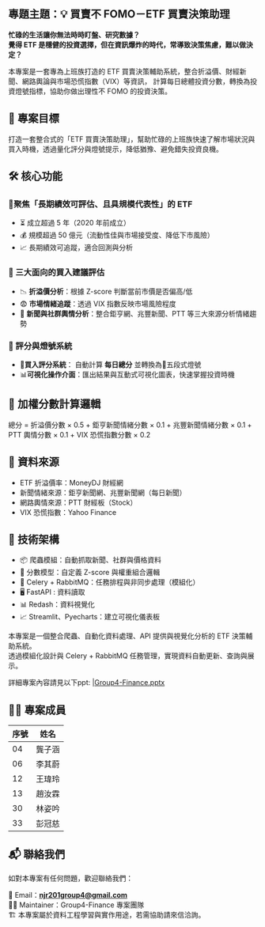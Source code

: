 ## 專題主題：💡 買賣不 FOMO－ETF 買賣決策助理

**忙碌的生活讓你無法時時盯盤、研究數據？**  
**覺得 ETF 是穩健的投資選擇，但在資訊爆炸的時代，常導致決策焦慮，難以做決定？**

本專案是一套專為上班族打造的 ETF 買賣決策輔助系統，整合折溢價、財經新聞、網路輿論與市場恐慌指數（VIX）等資訊，
計算每日總體投資分數，轉換為投資燈號指標，協助你做出理性不 FOMO 的投資決策。

## 🎯 專案目標

打造一套整合式的「ETF 買賣決策助理」，幫助忙碌的上班族快速了解市場狀況與買入時機，透過量化評分與燈號提示，降低猶豫、避免錯失投資良機。

## 🛠️ 核心功能

### 🎯聚焦「長期績效可評估、且具規模代表性」的 ETF

- ⏳ 成立超過 5 年（2020 年前成立）
- 💰 規模超過 50 億元（流動性佳與市場接受度、降低下市風險）
- 📈 長期績效可追蹤，適合回測與分析

### 🧠 三大面向的買入建議評估

- 📉 **折溢價分析**：根據 Z-score 判斷當前市價是否偏高/低
- 😨 **市場情緒追蹤**：透過 VIX 指數反映市場風險程度
- 📣 **新聞與社群輿情分析**：整合鉅亨網、兆豐新聞、PTT 等三大來源分析情緒趨勢

### 🧭 評分與燈號系統

- 🧠**買入評分系統**： 自動計算 **每日總分** 並轉換為🚦五段式燈號
- 📊**可視化操作介面**：匯出結果與互動式可視化圖表，快速掌握投資時機

## 🧮 加權分數計算邏輯

總分 = 折溢價分數 × 0.5
     + 鉅亨新聞情緒分數 × 0.1
     + 兆豐新聞情緒分數 × 0.1
     + PTT 輿情分數 × 0.1
     + VIX 恐慌指數分數 × 0.2

## 📌 資料來源

- ETF 折溢價率：MoneyDJ 財經網  
- 新聞情緒來源：鉅亨新聞網、兆豐新聞網（每日新聞）  
- 網路輿情來源：PTT 財經板（Stock）  
- VIX 恐慌指數：Yahoo Finance

## 🧰 技術架構

- 📦 爬蟲模組：自動抓取新聞、社群與價格資料  
- 🧮 分數模型：自定義 Z-score 與權重組合邏輯  
- 🐇 Celery + RabbitMQ：任務排程與非同步處理（模組化）
- 🖥️ FastAPI : 資料讀取  
- 📊 Redash：資料視覺化
- 📈 Streamlit、Pyecharts：建立可視化儀表板  

本專案是一個整合爬蟲、自動化資料處理、API 提供與視覺化分析的 ETF 決策輔助系統。  
透過模組化設計與 Celery + RabbitMQ 任務管理，實現資料自動更新、查詢與展示。

詳細專案內容請見以下ppt:  |[Group4-Finance.pptx](https://github.com/user-attachments/files/22011834/Group4-Finance.pptx)


## 👨‍💻 專案成員
| 序號 | 姓名 
| -- | ---   |
| 04 | 龔子涵 |
| 06 | 李其蔚 |
| 12 | 王瑋玲 |
| 13 | 趙汝霖 |
| 30 | 林姿吟 |
| 33 | 彭冠慈 |

## 📬 聯絡我們

如對本專案有任何問題，歡迎聯絡我們：

📧 Email：**njr201group4@gmail.com**  
👨‍💻 Maintainer：Group4-Finance 專案團隊  
🏗️ 本專案屬於資料工程學習與實作用途，若需協助請來信洽詢。
